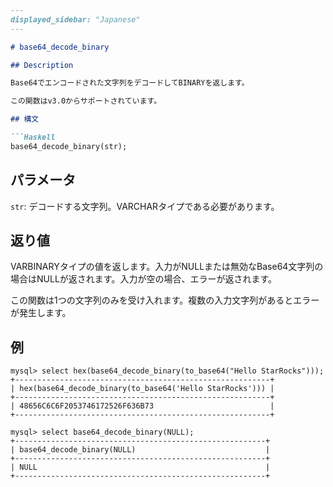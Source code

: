 ```markdown
---
displayed_sidebar: "Japanese"
---

# base64_decode_binary

## Description

Base64でエンコードされた文字列をデコードしてBINARYを返します。

この関数はv3.0からサポートされています。

## 構文

```Haskell
base64_decode_binary(str);
```

## パラメータ

`str`: デコードする文字列。VARCHARタイプである必要があります。

## 返り値

VARBINARYタイプの値を返します。入力がNULLまたは無効なBase64文字列の場合はNULLが返されます。入力が空の場合、エラーが返されます。

この関数は1つの文字列のみを受け入れます。複数の入力文字列があるとエラーが発生します。

## 例

```Plain Text
mysql> select hex(base64_decode_binary(to_base64("Hello StarRocks")));
+---------------------------------------------------------+
| hex(base64_decode_binary(to_base64('Hello StarRocks'))) |
+---------------------------------------------------------+
| 48656C6C6F2053746172526F636B73                          |
+---------------------------------------------------------+

mysql> select base64_decode_binary(NULL);
+--------------------------------------------------------+
| base64_decode_binary(NULL)                             |
+--------------------------------------------------------+
| NULL                                                   |
+--------------------------------------------------------+
```